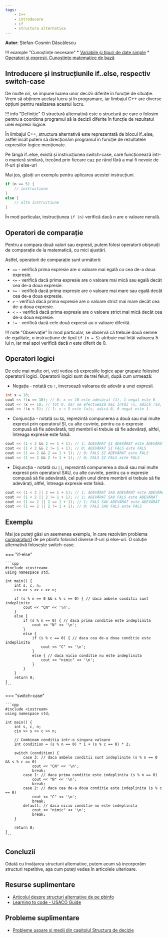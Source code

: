 ```yaml
---
tags:
    - C++
    - introducere
    - if
    - structura alternativa
---
```


**Autor**: Ștefan-Cosmin Dăscălescu

!!! example "Cunoștințe necesare"
    * [Variabile și tipuri de date simple](https://edu.roalgo.ro/cppintro/data-types/)
    * [Operatori și expresii. Cunoștințe matematice de bază](https://edu.roalgo.ro/cppintro/basic-math/)

## Introducere și instrucțiunile if..else, respectiv switch-case

De multe ori, se impune luarea unor decizii diferite în funcție de situație. Vrem să obținem același lucru și în programare, iar limbajul C++ are diverse opțiuni pentru realizarea acestui lucru.

!!! info "Definiție" 
    O structură alternativă este o structură pe care o folosim pentru a coordona programul să ia decizii diferite în funcție de rezultatul unei expresii logice. 

În limbajul C++, structura alternativă este reprezentată de blocul if..else, astfel încât putem să direcționăm programul în funcție de rezultatele expresiilor logice menționate. 

Pe lângă if..else, există și instrucțiunea switch-case, care funcționează într-o manieră similară, trecând prin fiecare caz pe rând fără a mai fi nevoie de if-uri și else-uri

Mai jos, găsiți un exemplu pentru aplicarea acestei instrucțiuni. 

```cpp
if (n == 5) {
    // instructiune
}
else {
    // alta instructiune
}
```

În mod particular, instrucțiunea `if (n)` verifică dacă $n$ are o valoare nenulă.

## Operatori de comparație

Pentru a compara două valori sau expresii, putem folosi operatorii obișnuiți de comparație de la matematică, cu mici ajustări. 

Astfel, operatorii de comparație sunt următorii:

* `==` - verifică prima expresie are o valoare mai egală cu cea de-a doua expresie. 
* `<=` - verifică dacă prima expresie are o valoare mai mică sau egală decât cea de-a doua expresie. 
* `>=` - verifică dacă prima expresie are o valoare mai mare sau egală decât cea de-a doua expresie. 
* `>` - verifică dacă prima expresie are o valoare strict mai mare decât cea de-a doua expresie. 
* `<` - - verifică dacă prima expresie are o valoare strict mai mică decât cea de-a doua expresie. 
* `!=` - verifică dacă cele două expresii au o valoare diferită.

!!! note "Observație"
    În mod particular, se observă că trebuie două semne de egalitate, o instrucțiune de tipul `if (n = 5)` atribuie mai întâi valoarea $5$ lui $n$, iar mai apoi verifică dacă $n$ este diferit de $0$.

## Operatori logici

De cele mai multe ori, veți vedea că expresiile logice apar grupate folosind operatorii logici. Operatorii logici sunt de trei feluri, după cum urmează:

* Negația - notată cu `!`, inversează valoarea de adevăr a unei expresii.

```cpp
int x = 10;
cout << !(x == 10); // 0: x == 10 este adevărat (1), 1 negat este 0
cout << !x == 10; // tot 0, dar se efectuează mai întâi !x, adică !10, cu rezultat 0, apoi 0 == 10, cu rezultat fals, adică 0
cout << !(x < 5); // 1: x < 5 este fals, adică 0, 0 negat este 1
```

* Conjuncția - notată cu `&&`, reprezintă compunerea a două sau mai multe expresii prin operatorul ȘI, cu alte cuvinte, pentru ca o expresie compusă să fie adevărată, toți membrii ei trebuie să fie adevărați, altfel, întreaga expresie este falsă.

```cpp
cout << (1 < 2 && 2 == 1 + 1); // 1; ADEVĂRAT ȘI ADEVĂRAT este ADEVĂRAT
cout << (1 < 2 && 2 != 1 + 1); // 0; ADEVĂRAT ȘI FALS este FALS
cout << (1 == 2 && 2 == 1 + 1); // 0; FALS ȘI ADEVĂRAT este FALS
cout << (1 == 2 && 2 != 1 + 1); // 0; FALS ȘI FALS este FALS
```

* Disjuncția - notată cu `||`, reprezintă compunerea a două sau mai multe expresii prin operatorul SAU, cu alte cuvinte, pentru ca o expresie compusă să fie adevărată, cel puțin unul dintre membrii ei trebuie să fie adevărați, altfel, întreaga expresie este falsă.

```cpp
cout << (1 < 2 || 2 == 1 + 1); // 1; ADEVĂRAT SAU ADEVĂRAT este ADEVĂRAT
cout << (1 < 2 || 2 != 1 + 1); // 1; ADEVĂRAT SAU FALS este ADEVĂRAT
cout << (1 == 2 || 2 == 1 + 1); // 1; FALS SAU ADEVĂRAT este ADEVĂRAT
cout << (1 == 2 || 2 != 1 + 1); // 0; FALS SAU FALS este FALS
```

## Exemplu 

Mai jos puteți găsi un asemenea exemplu, în care rezolvăm problema [cumparaturi1](https://www.pbinfo.ro/probleme/3211/cumparaturi1) de pe pbinfo folosind diverse if-uri și else-uri. O soluție alternativă folosește switch-case.

=== "if-else"

    ```cpp
    #include <iostream>
    using namespace std;

    int main() {
        int s, c, n;
        cin >> s >> c >> n;
        
        if (s % n == 0 && s % c == 0) { // daca ambele conditii sunt indeplinite
            cout << "CN" << '\n';
        }
        else {
            if (s % n == 0) { // daca prima conditie este indeplinita
                cout << "N" << '\n';
            }
            else {
                if (s % c == 0) { // daca cea de-a doua conditie este indeplinita
                    cout << "C" << '\n';
                }
                else { // daca nicio conditie nu este indeplinita
                    cout << "nimic" << '\n';
                }
            }
        }
        return 0;
    }
    ```

=== "switch-case"

    ```cpp
    #include <iostream>
    using namespace std;

    int main() {
        int s, c, n;
        cin >> s >> c >> n;
        
        // Combinam conditia intr-o singura valoare
        int condition = (s % n == 0) * 1 + (s % c == 0) * 2;

        switch (condition) {
            case 3: // daca ambele conditii sunt indeplinite (s % n == 0 && s % c == 0)
                cout << "CN" << '\n';
                break;
            case 1: // daca prima conditie este indeplinita (s % n == 0)
                cout << "N" << '\n';
                break;
            case 2: // daca cea de-a doua conditie este indeplinita (s % c == 0)
                cout << "C" << '\n';
                break;
            default: // daca nicio conditie nu este indeplinita
                cout << "nimic" << '\n';
                break;
        }

        return 0;
    }
    ```

## Concluzii

Odată cu învățarea structurii alternative, putem acum să incorporăm structuri repetitive, așa cum puteți vedea în articolele ulterioare.

## Resurse suplimentare 

* [Articolul despre structuri alternative de pe pbinfo](https://www.pbinfo.ro/articole/70/structuri-alternative)
* [Learning to code - USACO Guide](https://usaco.guide/general/resources-learning-to-code?lang=cpp)

## Probleme suplimentare

* [Probleme usoare si medii din capitolul Structura de decizie](https://www.pbinfo.ro/probleme/categorii/12/elemente-de-baza-ale-limbajului-structura-de-decizie)

